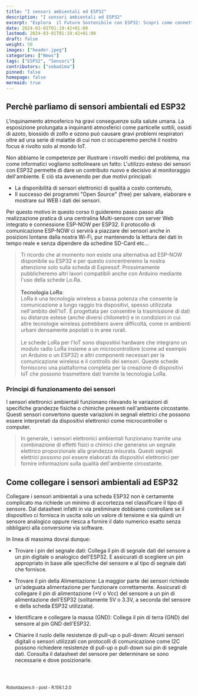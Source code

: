```yaml
---
title: "I sensori ambientali ed ESP32"
description: "I sensori ambientali ed ESP32"
excerpt: "Esplora  il Futuro Sostenibile con ESP32: Scopri come connettere il mondo della natura alla tecnologia avanzata con i nuovi Sensori Digitali ed ESP32 - Scopri come questa scheda sta rivoluzionando il Monitoraggio Ambientale e le Applicazioni Smart!..."
date: 2024-03-01T01:19:42+01:00
lastmod: 2024-03-01T01:19:42+01:00
draft: false
weight: 50
images: ["header.jpeg"]
categories: ["News"]
tags: ["ESP32", "Sensori"]
contributors: ["sebadima"]
pinned: false
homepage: false
mermaid: true
---
```




<!-- 
<a href="https://www.electrosoftcloud.com/en/esp32-wifi-and-esp-now-simultaneously/" target="_blank">link</a>
<a href="/blog/come-installare-platformio">post</a>
<a href="/zip/platformio-template.zip</a>
<img width="300" class="x figure-img img-fluid lazyload blur-up"  src="/images/154.png" alt="schema connessioni per LCD ed ESP32">

```bash
```     
<div class="alert alert-doks d-flexflex-shrink-1" role="alert">🔑.</div>
-->



## Perchè parliamo di sensori ambientali ed ESP32

L'inquinamento atmosferico ha gravi conseguenze sulla salute umana. La esposizione prolungata a inquinanti atmosferici come particelle sottili, ossidi di azoto, biossido di zolfo e ozono può causare gravi problemi respiratori oltre ad una serie di malattie di cui non ci occuperemo perchè il nostro focus è rivolto solo al mondo IoT.

Non abbiamo le competenze per illustrare i risvolti medici del problema, ma come informatici vogliamo sottolineare un fatto: L'utilizzo esteso dei sensori con ESP32 permette di dare un contributo nuovo e decisivo al monitoraggio dell'ambiente. E ciò sta avvenendo per due motivi principali:

- La disponibilità di sensori elettronici di qualità a costo contenuto,
- Il successo dei programmi "Open Source" (free) per salvare, elaborare e mostrare sul WEB i dati dei sensori.

Per questo motivo in questo corso ti guideremo passo passo alla realizzazione pratica di una centralina Multi-sensore con server Web integrato e connessione ESP-NOW per ESP32. Il protocollo di comunicazione ESP-NOW ci servirà a piazzare dei sensori anche in posizioni lontane dalla nostra Wi-Fi, pur mantenendo la lettura dei dati in tempo reale e senza dipendere da  schedine SD-Card etc...

> Ti ricordo che al momento non esiste una alternativa ad ESP-NOW disponibile su ESP32 e per questo concentreremo la nostra attenzione solo sulla scheda di Espressif. Prossimamente pubblicheremo altri lavori compatibili anche con Arduino mediante l'uso della schede Lo.Ra.<br><br><strong>Tecnologia LoRa</strong>: <br>LoRa è una tecnologia wireless a bassa potenza che consente la comunicazione a lungo raggio tra dispositivi, spesso utilizzata nell'ambito dell'IoT. È progettata per consentire la trasmissione di dati su distanze estese (anche diversi chilometri) e in condizioni in cui altre tecnologie wireless potrebbero avere difficoltà, come in ambienti urbani densamente popolati o in aree rurali.<br><br>Le schede LoRa per l'IoT sono dispositivi hardware che integrano un modulo radio LoRa insieme a un microcontrollore (come ad esempio un Arduino o un ESP32) e altri componenti necessari per la comunicazione wireless e il controllo dei sensori. Queste schede forniscono una piattaforma completa per la creazione di dispositivi IoT che possono trasmettere dati tramite la tecnologia LoRa. 

### Principi di funzionamento dei sensori

I sensori elettronici ambientali funzionano rilevando le variazioni di specifiche grandezze fisiche o chimiche presenti nell'ambiente circostante. Questi sensori convertono queste variazioni in segnali elettrici che possono essere interpretati da dispositivi elettronici come microcontroller o computer.


> In generale, i sensori elettronici ambientali funzionano tramite una combinazione di effetti fisici o chimici che generano un segnale elettrico proporzionale alla grandezza misurata. Questi segnali elettrici possono poi essere elaborati da dispositivi elettronici per fornire informazioni sulla qualità dell'ambiente circostante.


## Come collegare i sensori ambientali ad ESP32

Collegare i sensori ambientali a una scheda ESP32 non è certamente complicato ma richiede un minimo di accortezza nel classificare il tipo di sensore. Dal datasheet infatti in via preliminare dobbiamo controllare se il dispositivo ci fornisca  in uscita solo un valore di tensione e sia quindi un sensore analogico oppure riesca a fornire il dato numerico esatto senza obbligarci alla conversione via software.

In linea di massima dovrai dunque:

- Trovare i pin del segnale dati: Collega il pin di segnale dati del sensore a un pin digitale o analogico dell'ESP32. E assicurati di scegliere un pin appropriato in base alle specifiche del sensore e al tipo di segnale dati che fornisce.

- Trovare il pin della Alimentazione: La maggior parte dei sensori richiede un'adeguata alimentazione per funzionare correttamente. Assicurati di collegare il pin di alimentazione (+V o Vcc) del sensore a un pin di alimentazione dell'ESP32 (solitamente 5V o 3.3V, a seconda del sensore e della scheda ESP32 utilizzata).

- Identificare e collegare la massa (GND): Collega il pin di terra (GND) del sensore al pin GND dell'ESP32.

- Chiarire il ruolo delle resistenze di pull-up o pull-down: Alcuni sensori digitali o sensori utilizzati con protocolli di comunicazione come I2C possono richiedere resistenze di pull-up o pull-down sui pin di segnale dati. Consulta il datasheet del sensore per determinare se sono necessarie e dove posizionarle.

<br>
<br>
<p style="font-size: 0.80em;">Robotdazero.it - post - R.156.1.2.0</p>